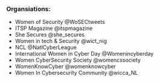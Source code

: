 ### Organsiations:

 - Women of Security  @WoSECtweets
 - ITSP Magazine  @itspmagazine
 - She Secures  @she_secures
 - Women in tech & Security  @wict_nig
 - NCL  @NatlCyberLeague
 - International Women in Cyber Day  @Womenincyberday
 - Women CyberSecurity Society  @womencssociety
 - WomenKnowCyber  @womenknowcyber
 - Women In Cybersecurity Community  @wicca_NL
